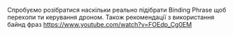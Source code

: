 Спробуємо розібратися наскільки реально підібрати Binding Phrase щоб перехопи ти керування дроном. 
Також рекомендації з використання байнд фраз
https://www.youtube.com/watch?v=FOEdp_Cg0EM

